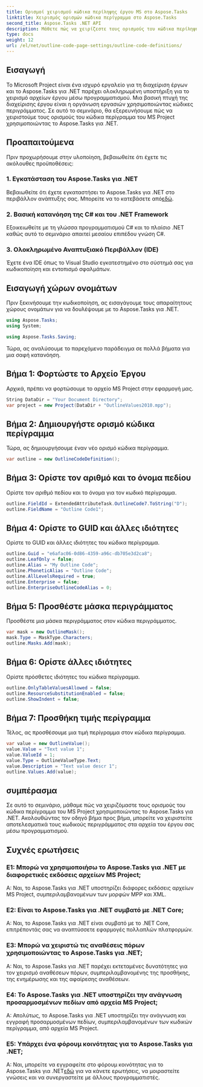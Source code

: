 ```yaml
---
title: Ορισμοί χειρισμού κώδικα περίληψης έργου MS στο Aspose.Tasks
linktitle: Χειρισμός ορισμών κώδικα περίγραμμα στο Aspose.Tasks
second_title: Aspose.Tasks .NET API
description: Μάθετε πώς να χειρίζεστε τους ορισμούς του κώδικα περίληψης του MS Project χρησιμοποιώντας το Aspose.Tasks για .NET, ενδυναμώνοντας τις εφαρμογές διαχείρισης έργων σας.
type: docs
weight: 12
url: /el/net/outline-code-page-settings/outline-code-definitions/
---
```

## Εισαγωγή
Το Microsoft Project είναι ένα ισχυρό εργαλείο για τη διαχείριση έργων και το Aspose.Tasks για .NET παρέχει ολοκληρωμένη υποστήριξη για το χειρισμό αρχείων έργου μέσω προγραμματισμού. Μια βασική πτυχή της διαχείρισης έργου είναι η οργάνωση εργασιών χρησιμοποιώντας κώδικες περιγράμματος. Σε αυτό το σεμινάριο, θα εξερευνήσουμε πώς να χειριστούμε τους ορισμούς του κώδικα περίγραμμα του MS Project χρησιμοποιώντας το Aspose.Tasks για .NET.
## Προαπαιτούμενα
Πριν προχωρήσουμε στην υλοποίηση, βεβαιωθείτε ότι έχετε τις ακόλουθες προϋποθέσεις:
### 1. Εγκατάσταση του Aspose.Tasks για .NET
 Βεβαιωθείτε ότι έχετε εγκαταστήσει το Aspose.Tasks για .NET στο περιβάλλον ανάπτυξης σας. Μπορείτε να το κατεβάσετε από[εδώ](https://releases.aspose.com/tasks/net/).
### 2. Βασική κατανόηση της C# και του .NET Framework
Εξοικειωθείτε με τη γλώσσα προγραμματισμού C# και το πλαίσιο .NET καθώς αυτό το σεμινάριο απαιτεί μεσαίου επιπέδου γνώση C#.
### 3. Ολοκληρωμένο Αναπτυξιακό Περιβάλλον (IDE)
Έχετε ένα IDE όπως το Visual Studio εγκατεστημένο στο σύστημά σας για κωδικοποίηση και εντοπισμό σφαλμάτων.
## Εισαγωγή χώρων ονομάτων
Πριν ξεκινήσουμε την κωδικοποίηση, ας εισαγάγουμε τους απαραίτητους χώρους ονομάτων για να δουλέψουμε με το Aspose.Tasks για .NET.
```csharp
using Aspose.Tasks;
using System;

using Aspose.Tasks.Saving;
```
Τώρα, ας αναλύσουμε το παρεχόμενο παράδειγμα σε πολλά βήματα για μια σαφή κατανόηση.
## Βήμα 1: Φορτώστε το Αρχείο Έργου
Αρχικά, πρέπει να φορτώσουμε το αρχείο MS Project στην εφαρμογή μας.
```csharp
String DataDir = "Your Document Directory";
var project = new Project(DataDir + "OutlineValues2010.mpp");
```
## Βήμα 2: Δημιουργήστε ορισμό κώδικα περίγραμμα
Τώρα, ας δημιουργήσουμε έναν νέο ορισμό κώδικα περίγραμμα.
```csharp
var outline = new OutlineCodeDefinition();
```
## Βήμα 3: Ορίστε τον αριθμό και το όνομα πεδίου
Ορίστε τον αριθμό πεδίου και το όνομα για τον κωδικό περίγραμμα.
```csharp
outline.FieldId = ExtendedAttributeTask.OutlineCode7.ToString("D");
outline.FieldName = "Outline Code1";
```
## Βήμα 4: Ορίστε το GUID και άλλες ιδιότητες
Ορίστε το GUID και άλλες ιδιότητες του κώδικα περίγραμμα.
```csharp
outline.Guid = "e6afac06-0d86-4359-a96c-db705e3d2ca8";
outline.LeafOnly = false;
outline.Alias = "My Outline Code";
outline.PhoneticAlias = "Outline Code";
outline.AllLevelsRequired = true;
outline.Enterprise = false;
outline.EnterpriseOutlineCodeAlias = 0;
```
## Βήμα 5: Προσθέστε μάσκα περιγράμματος
Προσθέστε μια μάσκα περιγράμματος στον κώδικα περιγράμματος.
```csharp
var mask = new OutlineMask();
mask.Type = MaskType.Characters;
outline.Masks.Add(mask);
```
## Βήμα 6: Ορίστε άλλες ιδιότητες
Ορίστε πρόσθετες ιδιότητες του κώδικα περίγραμμα.
```csharp
outline.OnlyTableValuesAllowed = false;
outline.ResourceSubstitutionEnabled = false;
outline.ShowIndent = false;
```
## Βήμα 7: Προσθήκη τιμής περίγραμμα
Τέλος, ας προσθέσουμε μια τιμή περίγραμμα στον κώδικα περίγραμμα.
```csharp
var value = new OutlineValue();
value.Value = "Text value 1";
value.ValueId = 1;
value.Type = OutlineValueType.Text;
value.Description = "Text value descr 1";
outline.Values.Add(value);
```
## συμπέρασμα
Σε αυτό το σεμινάριο, μάθαμε πώς να χειριζόμαστε τους ορισμούς του κώδικα περίγραμμα του MS Project χρησιμοποιώντας το Aspose.Tasks για .NET. Ακολουθώντας τον οδηγό βήμα προς βήμα, μπορείτε να χειριστείτε αποτελεσματικά τους κωδικούς περιγράμματος στα αρχεία του έργου σας μέσω προγραμματισμού.
## Συχνές ερωτήσεις
### Ε1: Μπορώ να χρησιμοποιήσω το Aspose.Tasks για .NET με διαφορετικές εκδόσεις αρχείων MS Project;
Α: Ναι, το Aspose.Tasks για .NET υποστηρίζει διάφορες εκδόσεις αρχείων MS Project, συμπεριλαμβανομένων των μορφών MPP και XML.
### Ε2: Είναι το Aspose.Tasks για .NET συμβατό με .NET Core;
Α: Ναι, το Aspose.Tasks για .NET είναι συμβατό με το .NET Core, επιτρέποντάς σας να αναπτύσσετε εφαρμογές πολλαπλών πλατφορμών.
### Ε3: Μπορώ να χειριστώ τις αναθέσεις πόρων χρησιμοποιώντας το Aspose.Tasks για .NET;
Α: Ναι, το Aspose.Tasks για .NET παρέχει εκτεταμένες δυνατότητες για τον χειρισμό αναθέσεων πόρων, συμπεριλαμβανομένης της προσθήκης, της ενημέρωσης και της αφαίρεσης αναθέσεων.
### Ε4: Το Aspose.Tasks για .NET υποστηρίζει την ανάγνωση προσαρμοσμένων πεδίων από αρχεία MS Project;
Α: Απολύτως, το Aspose.Tasks για .NET υποστηρίζει την ανάγνωση και εγγραφή προσαρμοσμένων πεδίων, συμπεριλαμβανομένων των κωδικών περίγραμμα, από αρχεία MS Project.
### Ε5: Υπάρχει ένα φόρουμ κοινότητας για το Aspose.Tasks για .NET;
 Α: Ναι, μπορείτε να εγγραφείτε στο φόρουμ κοινότητας για το Aspose.Tasks για .NET[εδώ](https://forum.aspose.com/c/tasks/15) για να κάνετε ερωτήσεις, να μοιραστείτε γνώσεις και να συνεργαστείτε με άλλους προγραμματιστές.